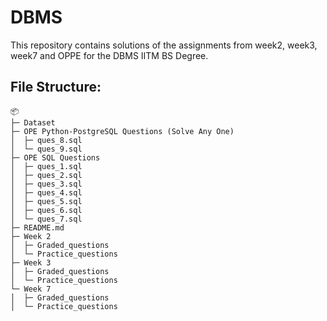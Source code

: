 # DBMS

This repository contains solutions of the assignments from week2, week3, week7 and OPPE for the DBMS IITM BS Degree.

## File Structure:
```
📦 
├─ Dataset
├─ OPE Python-PostgreSQL Questions (Solve Any One)
│  ├─ ques_8.sql
│  └─ ques_9.sql
├─ OPE SQL Questions
│  ├─ ques_1.sql
│  ├─ ques_2.sql
│  ├─ ques_3.sql
│  ├─ ques_4.sql
│  ├─ ques_5.sql
│  ├─ ques_6.sql
│  └─ ques_7.sql
├─ README.md
├─ Week 2
│  ├─ Graded_questions
│  └─ Practice_questions
├─ Week 3
│  ├─ Graded_questions
│  └─ Practice_questions
└─ Week 7
│  ├─ Graded_questions
│  └─ Practice_questions
```
